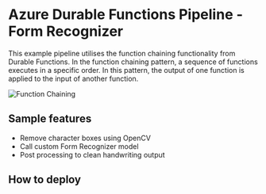 # Azure Durable Functions Pipeline - Form Recognizer

This example pipeline utilises the function chaining functionality from Durable Functions. In the function chaining pattern, a sequence of functions executes in a specific order. In this pattern, the output of one function is applied to the input of another function. 

![Function Chaining](https://docs.microsoft.com/en-us/azure/azure-functions/durable/media/durable-functions-concepts/function-chaining.png)

## Sample features

- Remove character boxes using OpenCV
- Call custom Form Recognizer model
- Post processing to clean handwriting output

## How to deploy



